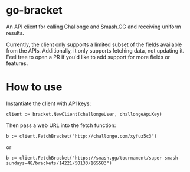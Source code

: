 go-bracket
===========

An API client for calling Challonge and Smash.GG and receiving uniform
results.

Currently, the client only supports a limited subset of the fields available
from the APIs. Additionally, it only supports fetching data, not updating it.
Feel free to open a PR if you'd like to add support for more fields or
features.

How to use
==========
Instantiate the client with API keys:

`client := bracket.NewClient(challongeUser, challongeApiKey)`

Then pass a web URL into the fetch function:

`b := client.FetchBracket("http://challonge.com/xyfuz5c3")`

or

`b := client.FetchBracket("https://smash.gg/tournament/super-smash-sundays-48/brackets/14221/50133/165583")`
